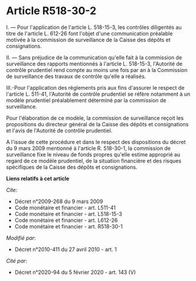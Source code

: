 # Article R518-30-2

I. ― Pour l'application de l'article L. 518-15-3, les contrôles diligentés au titre de l'article L. 612-26 font l'objet d'une
communication préalable motivée à la commission de surveillance de la Caisse des dépôts et consignations. 

II. ― Sans préjudice de la communication qu'elle fait à la commission de surveillance des rapports mentionnés à l'article L.
518-15-3, l'Autorité de contrôle prudentiel rend compte au moins une fois par an à la Commission de surveillance des travaux
de contrôle qu'elle a réalisés. 

III.-Pour l'application des règlements pris aux fins d'assurer le respect de l'article L. 511-41, l'Autorité de contrôle
prudentiel se réfère notamment à un modèle prudentiel préalablement déterminé par la commission de surveillance. 

Pour l'élaboration de ce modèle, la commission de surveillance reçoit les propositions du directeur général de la Caisse des
dépôts et consignations et l'avis de l'Autorité de contrôle prudentiel.

A l'issue de cette procédure et dans le respect des dispositions du décret du 9 mars 2009 mentionné à l'article R. 518-30-1,
la commission de surveillance fixe le niveau de fonds propres qu'elle estime approprié au regard de ce modèle prudentiel, de
la situation financière et des risques spécifiques de la Caisse des dépôts et consignations.

**Liens relatifs à cet article**

_Cite_:

  - Décret n°2009-268 du 9 mars 2009
  - Code monétaire et financier - art. L511-41
  - Code monétaire et financier - art. L518-15-3
  - Code monétaire et financier - art. L612-26
  - Code monétaire et financier - art. R518-30-1

_Modifié par_:

  - Décret n°2010-411 du 27 avril 2010 - art. 1

_Cité par_:

  - Décret n°2020-94 du 5 février 2020 - art. 143 (V)
